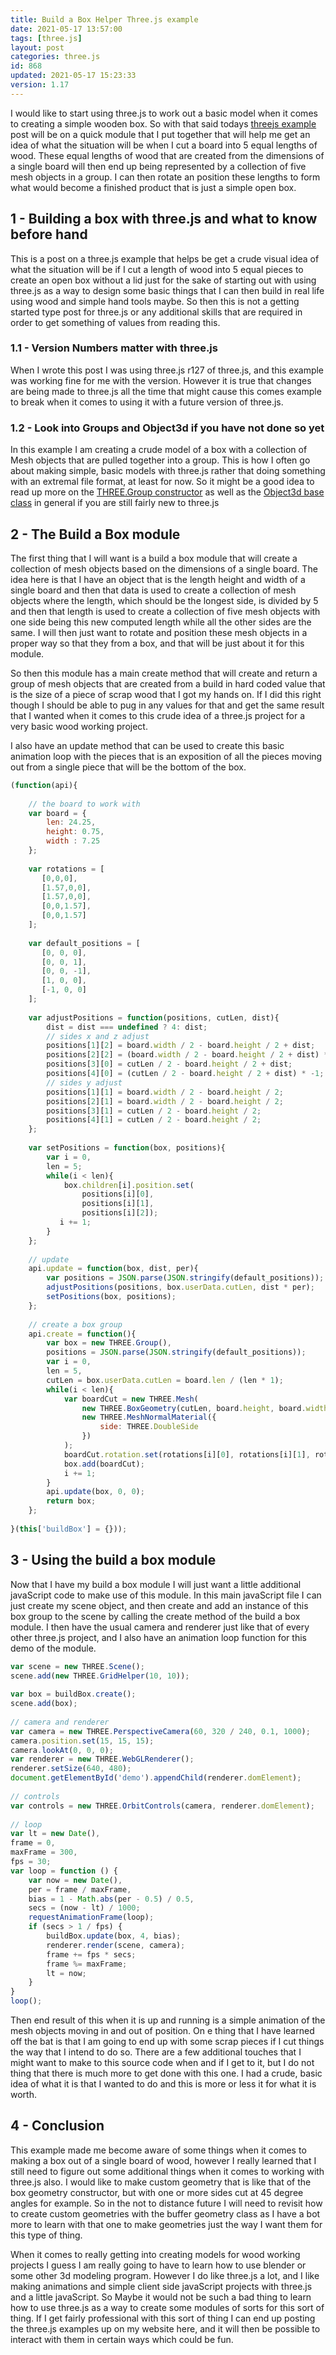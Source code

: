```yaml
---
title: Build a Box Helper Three.js example
date: 2021-05-17 13:57:00
tags: [three.js]
layout: post
categories: three.js
id: 868
updated: 2021-05-17 15:23:33
version: 1.17
---
```


I would like to start using three.js to work out a basic model when it comes to creating a simple wooden box. So with that said todays [threejs example](/2021/02/19/threejs-examples/) post will be on a quick module that I put together that will help me get an idea of what the situation will be when I cut a board into 5 equal lengths of wood. These equal lengths of wood that are created from the dimensions of a single board will then end up being represented by a collection of five mesh objects in a group. I can then rotate an position these lengths to form what would become a finished product that is just a simple open box.

<!-- more -->

## 1 - Building a box with three.js and what to know before hand

This is a post on a three.js example that helps be get a crude visual idea of what the situation will be if I cut a length of wood into 5 equal pieces to create an open box without a lid just for the sake of starting out with using three.js as a way to design some basic things that I can then build in real life using wood and simple hand tools maybe. So then this is not a getting started type post for three.js or any additional skills that are required in order to get something of values from reading this.

### 1.1 - Version Numbers matter with three.js

When I wrote this post I was using three.js r127 of three.js, and this example was working fine for me with the version. However it is true that changes are being made to three.js all the time that might cause this comes example to break when it comes to using it with a future version of three.js.

### 1.2 - Look into Groups and Object3d if you have not done so yet

In this example I am creating a crude model of a box with a collection of Mesh objects that are pulled together into a group. This is how I often go about making simple, basic models with three.js rather that doing something with an extremal file format, at least for now. So it might be a good idea to read up more on the [THREE.Group constructor](/2018/05/16/threejs-grouping-mesh-objects/) as well as the [Object3d base class](/2018/04/23/threejs-object3d/) in general if you are still fairly new to three.js

## 2 - The Build a Box module

The first thing that I will want is a build a box module that will create a collection of mesh objects based on the dimensions of a single board. The idea here is that I have an object that is the length height and width of a single board and then that data is used to create a collection of mesh objects where the length, which should be the longest side, is divided by 5 and then that length is used to create a collection of five mesh objects with one side being this new computed length while all the other sides are the same. I will then just want to rotate and position these mesh objects in a proper way so that they from a box, and that will be just about it for this module.

So then this module has a main create method that will create and return a group of mesh objects that are created from a build in hard coded value that is the size of a piece of scrap wood that I got my hands on. If I did this right though I should be able to pug in any values for that and get the same result that I wanted when it comes to this crude idea of a three.js project for a very basic wood working project.

I also have an update method that can be used to create this basic animation loop with the pieces that is an exposition of all the pieces moving out from a single piece that will be the bottom of the box.

```js
(function(api){
 
    // the board to work with
    var board = {
        len: 24.25,
        height: 0.75,
        width : 7.25
    };
 
    var rotations = [
       [0,0,0],
       [1.57,0,0],
       [1.57,0,0],
       [0,0,1.57],
       [0,0,1.57]
    ];
 
    var default_positions = [
       [0, 0, 0],
       [0, 0, 1],
       [0, 0, -1],
       [1, 0, 0],
       [-1, 0, 0]
    ];
 
    var adjustPositions = function(positions, cutLen, dist){
        dist = dist === undefined ? 4: dist;
        // sides x and z adjust
        positions[1][2] = board.width / 2 - board.height / 2 + dist;
        positions[2][2] = (board.width / 2 - board.height / 2 + dist) * -1;
        positions[3][0] = cutLen / 2 - board.height / 2 + dist;
        positions[4][0] = (cutLen / 2 - board.height / 2 + dist) * -1;
        // sides y adjust
        positions[1][1] = board.width / 2 - board.height / 2;
        positions[2][1] = board.width / 2 - board.height / 2;
        positions[3][1] = cutLen / 2 - board.height / 2;
        positions[4][1] = cutLen / 2 - board.height / 2;
    };
 
    var setPositions = function(box, positions){
        var i = 0,
        len = 5;
        while(i < len){
            box.children[i].position.set(
                positions[i][0], 
                positions[i][1], 
                positions[i][2]);
           i += 1; 
        }
    };
 
    // update
    api.update = function(box, dist, per){
        var positions = JSON.parse(JSON.stringify(default_positions));
        adjustPositions(positions, box.userData.cutLen, dist * per);
        setPositions(box, positions);
    };
 
    // create a box group
    api.create = function(){
        var box = new THREE.Group(),
        positions = JSON.parse(JSON.stringify(default_positions));
        var i = 0,
        len = 5,
        cutLen = box.userData.cutLen = board.len / (len * 1);
        while(i < len){       
            var boardCut = new THREE.Mesh(
                new THREE.BoxGeometry(cutLen, board.height, board.width),
                new THREE.MeshNormalMaterial({
                    side: THREE.DoubleSide
                })
            );
            boardCut.rotation.set(rotations[i][0], rotations[i][1], rotations[i][2]);
            box.add(boardCut);
            i += 1;
        }
        api.update(box, 0, 0);
        return box;
    };
 
}(this['buildBox'] = {}));
```

## 3 - Using the build a box module

Now that I have my build a box module I will just want a little additional javaScript code to make use of this module. In this main javaScript file I can just create my scene object, and then create and add an instance of this box group to the scene by calling the create method of the build a box module. I then have the usual camera and renderer just like that of every other three.js project, and I also have an animation loop function for this demo of the module.

```js
var scene = new THREE.Scene();
scene.add(new THREE.GridHelper(10, 10));
 
var box = buildBox.create();
scene.add(box);
 
// camera and renderer
var camera = new THREE.PerspectiveCamera(60, 320 / 240, 0.1, 1000);
camera.position.set(15, 15, 15);
camera.lookAt(0, 0, 0);
var renderer = new THREE.WebGLRenderer();
renderer.setSize(640, 480);
document.getElementById('demo').appendChild(renderer.domElement);
 
// controls
var controls = new THREE.OrbitControls(camera, renderer.domElement);
 
// loop
var lt = new Date(),
frame = 0,
maxFrame = 300,
fps = 30;
var loop = function () {
    var now = new Date(),
    per = frame / maxFrame,
    bias = 1 - Math.abs(per - 0.5) / 0.5,
    secs = (now - lt) / 1000;
    requestAnimationFrame(loop);
    if (secs > 1 / fps) {
        buildBox.update(box, 4, bias);
        renderer.render(scene, camera);
        frame += fps * secs;
        frame %= maxFrame;
        lt = now;
    }
}
loop();
```

Then end result of this when it is up and running is a simple animation of the mesh objects moving in and out of position. On e thing that I have learned off the bat is that I am going to end up with some scrap pieces if I cut things the way that I intend to do so. There are a few additional touches that I might want to make to this source code when and if I get to it, but I do not thing that there is much more to get done with this one. I had a crude, basic idea of what it is that I wanted to do and this is more or less it for what it is worth.

## 4 - Conclusion

This example made me become aware of some things when it comes to making a box out of a single board of wood, however I really learned that I still need to figure out some additional things when it comes to working with three.js also. I would like to make custom geometry that is like that of the box geometry constructor, but with one or more sides cut at 45 degree angles for example. So in the not to distance future I will need to revisit how to create custom geometries with the buffer geometry class as I have a bot more to learn with that one to make geometries just the way I want them for this type of thing.

When it comes to really getting into creating models for wood working projects I guess I am really going to have to learn how to use blender or some other 3d modeling program. However I do like three.js a lot, and I like making animations and simple client side javaScript projects with three.js and a little javaScript. So Maybe it would not be such a bad thing to learn how to use three.js as a way to create some modules of sorts for this sort of thing. If I get fairly professional with this sort of thing I can end up posting the three.js examples up on my website here, and it will then be possible to interact with them in certain ways which could be fun.

